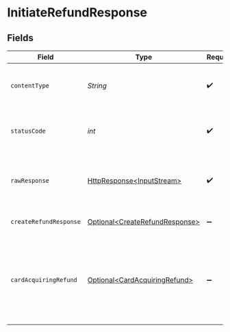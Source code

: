 # InitiateRefundResponse


## Fields

| Field                                                                                                                          | Type                                                                                                                           | Required                                                                                                                       | Description                                                                                                                    |
| ------------------------------------------------------------------------------------------------------------------------------ | ------------------------------------------------------------------------------------------------------------------------------ | ------------------------------------------------------------------------------------------------------------------------------ | ------------------------------------------------------------------------------------------------------------------------------ |
| `contentType`                                                                                                                  | *String*                                                                                                                       | :heavy_check_mark:                                                                                                             | HTTP response content type for this operation                                                                                  |
| `statusCode`                                                                                                                   | *int*                                                                                                                          | :heavy_check_mark:                                                                                                             | HTTP response status code for this operation                                                                                   |
| `rawResponse`                                                                                                                  | [HttpResponse\<InputStream>](https://docs.oracle.com/en/java/javase/11/docs/api/java.net.http/java/net/http/HttpResponse.html) | :heavy_check_mark:                                                                                                             | Raw HTTP response; suitable for custom response parsing                                                                        |
| `createRefundResponse`                                                                                                         | [Optional\<CreateRefundResponse>](../../models/components/CreateRefundResponse.md)                                             | :heavy_minus_sign:                                                                                                             | The request completed successfully.                                                                                            |
| `cardAcquiringRefund`                                                                                                          | [Optional\<CardAcquiringRefund>](../../models/components/CardAcquiringRefund.md)                                               | :heavy_minus_sign:                                                                                                             | A refund was successfully created but an error occurred while waiting for a synchronous response.                              |